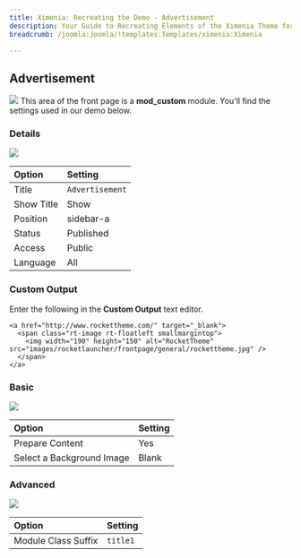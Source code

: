 ```yaml
---
title: Ximenia: Recreating the Demo - Advertisement
description: Your Guide to Recreating Elements of the Ximenia Theme for Joomla
breadcrumb: /joomla:Joomla/!templates:Templates/ximenia:Ximenia

---
```


Advertisement
----
![][demo]
This area of the front page is a **mod_custom** module. You'll find the settings used in our demo below.

### Details
![][demo2]

| Option     | Setting         |  
| :--------- | :-------------- |  
| Title      | `Advertisement` |  
| Show Title | Show            |  
| Position   | sidebar-a       |  
| Status     | Published       |  
| Access     | Public          |  
| Language   | All             |  

### Custom Output
Enter the following in the **Custom Output** text editor.

~~~
<a href="http://www.rockettheme.com/" target="_blank">
  <span class="rt-image rt-floatleft smallmargintop">
    <img width="190" height="150" alt="RocketTheme" src="images/rocketlauncher/frontpage/general/rockettheme.jpg" />
  </span>
</a>
~~~

### Basic
![][demo3]

| Option                    | Setting |
| :------------------------ | :------ |
| Prepare Content           | Yes     |
| Select a Background Image | Blank   |

### Advanced
![][demo4]

| Option              | Setting  |  
| :------------------ | :------- |  
| Module Class Suffix | `title1` |  

[demo]: assets/demo_7.jpeg
[demo2]: assets/ad_1.jpeg
[demo3]: assets/ad_2.jpeg
[demo4]: assets/ad_3.jpeg